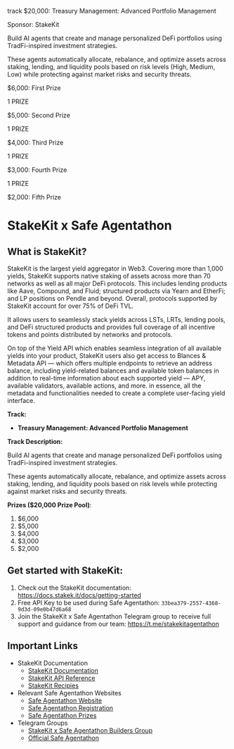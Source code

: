 track $20,000: Treasury Management: Advanced Portfolio Management

Sponsor: StakeKit

Build AI agents that create and manage personalized DeFi portfolios using TradFi-inspired investment strategies.

These agents automatically allocate, rebalance, and optimize assets across staking, lending, and liquidity pools based on risk levels (High, Medium, Low) while protecting against market risks and security threats.

$6,000: First Prize

1 PRIZE

$5,000: Second Prize

1 PRIZE

$4,000: Third Prize

1 PRIZE

$3,000: Fourth Prize

1 PRIZE

$2,000: Fifth Prize

# StakeKit x Safe Agentathon

## **What is StakeKit?**

StakeKit is the largest yield aggregator in Web3. Covering more than 1,000 yields, StakeKit supports native staking of assets across more than 70 networks as well as all major DeFi protocols. This includes lending products like Aave, Compound, and Fluid; structured products via Yearn and EtherFi; and LP positions on Pendle and beyond. Overall, protocols supported by StakeKit account for over 75% of DeFi TVL.

It allows users to seamlessly stack yields across LSTs, LRTs, lending pools, and DeFi structured products and provides full coverage of all incentive tokens and points distributed by networks and protocols.

On top of the Yield API which enables seamless integration of all available yields into your product, StakeKit users also get access to Blances & Metadata API — which offers multiple endpoints to retrieve an address balance, including yield-related balances and available token balances in addition to real-time information about each supported yield — APY, available validators, available actions, and more. in essence, all the metadata and functionalities needed to create a complete user-facing yield interface.

**Track:**

-   **Treasury Management: Advanced Portfolio Management**

**Track Description:**

Build AI agents that create and manage personalized DeFi portfolios using TradFi-inspired investment strategies.

These agents automatically allocate, rebalance, and optimize assets across staking, lending, and liquidity pools based on risk levels while protecting against market risks and security threats.

**Prizes ($20,000 Prize Pool)**:

1. $6,000
2. $5,000
3. $4,000
4. $3,000
5. $2,000

## Get started with StakeKit:

1. Check out the StakeKit documentation: https://docs.stakek.it/docs/getting-started
2. Free API Key to be used during Safe Agentathon: `33bea379-2557-4368-9d3d-09e0b47d6a68`
3. Join the StakeKit x Safe Agentathon Telegram group to receive full support and guidance from our team: https://t.me/stakekitagentathon

## **Important Links**

-   StakeKit Documentation
    -   [StakeKit Documentation](https://docs.stakek.it/docs/getting-started)
    -   [StakeKit API Reference](https://docs.stakek.it/reference)
    -   [StakeKit Recipies](https://docs.stakek.it/recipes)
-   Relevant Safe Agentathon Websites
    -   [Safe Agentathon Website](https://safe.global/ai)
    -   [Safe Agentathon Registration](https://safe-agents.devfolio.co/)
    -   [Safe Agentathon Prizes](https://safe-agents.devfolio.co/prizes)
-   Telegram Groups
    -   [StakeKit x Safe Agentathon Builders Group](https://t.me/stakekitagentathon)
    -   [Official Safe Agentathon](https://t.me/c/2254884585/1)
